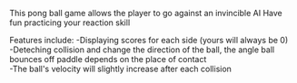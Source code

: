 This pong ball game allows the player to go against an invincible AI
Have fun practicing your reaction skill

Features include:
-Displaying scores for each side (yours will always be 0)  
-Deteching collision and change the direction of the ball, the angle ball bounces off paddle depends on the place of contact  
-The ball's velocity will slightly increase after each collision  
